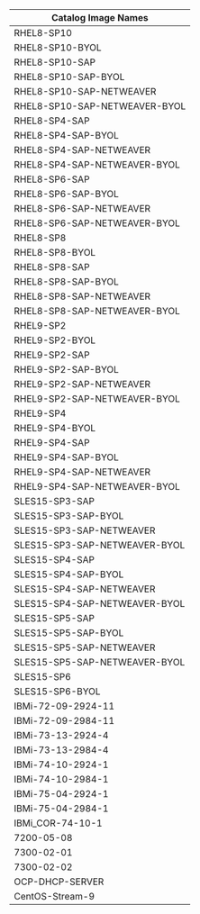 | Catalog Image Names        |
|----------------------------|
|RHEL8-SP10|
|RHEL8-SP10-BYOL|
|RHEL8-SP10-SAP|
|RHEL8-SP10-SAP-BYOL|
|RHEL8-SP10-SAP-NETWEAVER|
|RHEL8-SP10-SAP-NETWEAVER-BYOL|
|RHEL8-SP4-SAP|
|RHEL8-SP4-SAP-BYOL|
|RHEL8-SP4-SAP-NETWEAVER|
|RHEL8-SP4-SAP-NETWEAVER-BYOL|
|RHEL8-SP6-SAP|
|RHEL8-SP6-SAP-BYOL|
|RHEL8-SP6-SAP-NETWEAVER|
|RHEL8-SP6-SAP-NETWEAVER-BYOL|
|RHEL8-SP8|
|RHEL8-SP8-BYOL|
|RHEL8-SP8-SAP|
|RHEL8-SP8-SAP-BYOL|
|RHEL8-SP8-SAP-NETWEAVER|
|RHEL8-SP8-SAP-NETWEAVER-BYOL|
|RHEL9-SP2|
|RHEL9-SP2-BYOL|
|RHEL9-SP2-SAP|
|RHEL9-SP2-SAP-BYOL|
|RHEL9-SP2-SAP-NETWEAVER|
|RHEL9-SP2-SAP-NETWEAVER-BYOL|
|RHEL9-SP4|
|RHEL9-SP4-BYOL|
|RHEL9-SP4-SAP|
|RHEL9-SP4-SAP-BYOL|
|RHEL9-SP4-SAP-NETWEAVER|
|RHEL9-SP4-SAP-NETWEAVER-BYOL|
|SLES15-SP3-SAP|
|SLES15-SP3-SAP-BYOL|
|SLES15-SP3-SAP-NETWEAVER|
|SLES15-SP3-SAP-NETWEAVER-BYOL|
|SLES15-SP4-SAP|
|SLES15-SP4-SAP-BYOL|
|SLES15-SP4-SAP-NETWEAVER|
|SLES15-SP4-SAP-NETWEAVER-BYOL|
|SLES15-SP5-SAP|
|SLES15-SP5-SAP-BYOL|
|SLES15-SP5-SAP-NETWEAVER|
|SLES15-SP5-SAP-NETWEAVER-BYOL|
|SLES15-SP6|
|SLES15-SP6-BYOL|
|IBMi-72-09-2924-11|
|IBMi-72-09-2984-11|
|IBMi-73-13-2924-4|
|IBMi-73-13-2984-4|
|IBMi-74-10-2924-1|
|IBMi-74-10-2984-1|
|IBMi-75-04-2924-1|
|IBMi-75-04-2984-1|
|IBMi_COR-74-10-1|
|7200-05-08|
|7300-02-01|
|7300-02-02|
| OCP-DHCP-SERVER |
| CentOS-Stream-9 |
